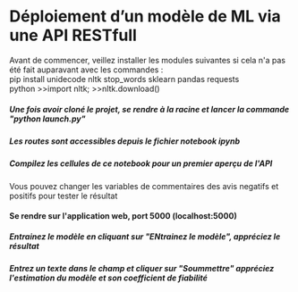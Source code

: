 <h1>Déploiement d’un modèle de ML via une API RESTfull </h1>

<p>
  Avant de commencer, veillez installer les modules suivantes si cela n'a pas été fait auparavant avec les commandes : <br/>
  pip install unidecode nltk stop_words sklearn pandas requests <br/>
  python 
    >>import nltk;
    >>nltk.download()
</p>

<h5>Une fois avoir cloné le projet, se rendre à la racine et lancer la commande "python launch.py"</h5>

<h5>Les routes sont accessibles depuis le fichier notebook ipynb</h5>
<h5>Compilez les cellules de ce notebook pour un premier aperçu de l'API</h5>
<p>Vous pouvez changer les variables de commentaires des avis negatifs et positifs pour tester le résultat </h5>

<h4>Se rendre sur l'application web, port 5000 (localhost:5000)</h4>
<h5>Entrainez le modèle en cliquant sur "ENtrainez le modèle", appréciez le résultat</h5>

<h5>Entrez un texte dans le champ et cliquer sur "Soummettre" appréciez l'estimation du modèle et son coefficient de fiabilité </h5>
